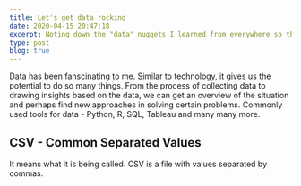 ```yaml
---
title: Let's get data rocking
date: 2020-04-15 20:47:18
excerpt: Noting down the "data" nuggets I learned from everywhere so that I can better understand and use the data in the world! 
type: post
blog: true
---
```


Data has been fanscinating to me. Similar to technology, it gives us the potential to do so many things. From the process of collecting data to drawing insights based on the data, we can get an overview of the situation and perhaps find new approaches in solving certain problems. Commonly used tools for data - Python, R, SQL, Tableau and many many more.

## CSV - Common Separated Values

It means what it is being called. CSV is a file with values separated by commas. 


